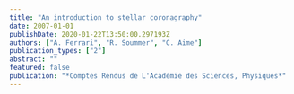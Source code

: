 ```yaml
---
title: "An introduction to stellar coronagraphy"
date: 2007-01-01
publishDate: 2020-01-22T13:50:00.297193Z
authors: ["A. Ferrari", "R. Soummer", "C. Aime"]
publication_types: ["2"]
abstract: ""
featured: false
publication: "*Comptes Rendus de L'Académie des Sciences, Physiques*"
---
```



